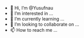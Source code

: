 - 👋 Hi, I’m @Yusufnau
- 👀 I’m interested in ...
- 🌱 I’m currently learning ...
- 💞️ I’m looking to collaborate on ...
- 📫 How to reach me ...

<!---
Yusufnau/Yusufnau is a ✨ special ✨ repository because its `README.md` (this file) appears on your GitHub profile.
You can click the Preview link to take a look at your changes.
--->
